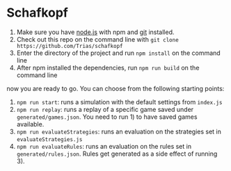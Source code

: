 # Schafkopf
1. Make sure you have [node.js](https://nodejs.org/en/) with npm and [git](https://git-scm.com/) installed.
2. Check out this repo on the command line with ``git clone https://github.com/Trias/schafkopf``
3. Enter the directory of the project and run ``npm install`` on the command line
4. After npm installed the dependencies, run ``npm run build`` on the command line

now you are ready to go. You can choose from the following starting points:
1. ``npm run start``: runs a simulation with the default settings from ``index.js``
2. ``npm run replay``: runs a replay of a specific game saved under ``generated/games.json``. You need to run 1) to have saved games available.
3. ``npm run evaluateStrategies``: runs an evaluation on the strategies set in ``evaluateStrategies.js``
4. ``npm run evaluateRules``: runs an evaluation on the rules set in ``generated/rules.json``. Rules get generated as a side effect of running 3).
